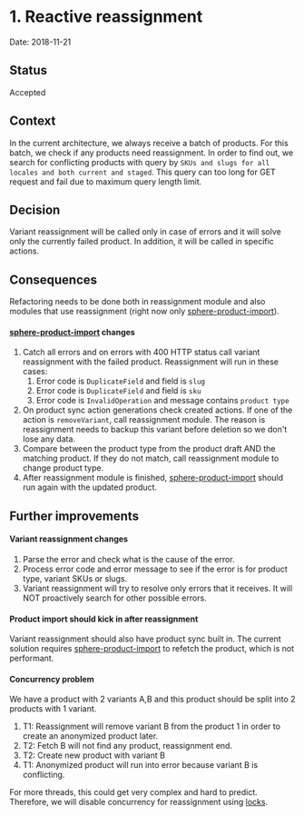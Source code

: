 # 1. Reactive reassignment

Date: 2018-11-21

## Status

Accepted

## Context

In the current architecture, we always receive a batch of products. For this batch, we check if any products need reassignment.
In order to find out, we search for conflicting products with query by `SKUs and slugs for all locales and both current and staged`.
This query can too long for GET request and fail due to maximum query length limit.  

## Decision
Variant reassignment will be called only in case of errors and it will solve only the currently failed product. In addition, it will be called in specific actions.

## Consequences
Refactoring needs to be done both in reassignment module and also modules that use reassignment (right now only [sphere-product-import](https://github.com/sphereio/sphere-product-import)).

#### [sphere-product-import](https://github.com/sphereio/sphere-product-import) changes
1. Catch all errors and on errors with 400 HTTP status call variant reassignment with the failed product. Reassignment will run in these cases:
    1. Error code is `DuplicateField` and field is `slug`
    1. Error code is `DuplicateField` and field is `sku`
    1. Error code is `InvalidOperation` and message contains `product type` 
1. On product sync action generations check created actions. If one of the action is `removeVariant`, call reassignment module.
The reason is reassignment needs to backup this variant before deletion so we don't lose any data.
1. Compare between the product type from the product draft AND the matching product. If they do not match, call reassignment module to change product type.
1. After reassignment module is finished, [sphere-product-import](https://github.com/sphereio/sphere-product-import) should run again with the updated product.


## Further improvements

#### Variant reassignment changes
1. Parse the error and check what is the cause of the error.
1. Process error code and error message to see if the error is for product type, variant SKUs or slugs.
1. Variant reassignment will try to resolve only errors that it receives. It will NOT proactively search for other possible errors.

#### Product import should kick in after reassignment
Variant reassignment should also have product sync built in. The current solution requires [sphere-product-import](https://github.com/sphereio/sphere-product-import) to refetch the product, which is not performant. 

#### Concurrency problem 
We have a product with 2 variants A,B and this product should be split into 2 products with 1 variant.
1. T1: Reassignment will remove variant B from the product 1 in order to create an anonymized product later.
1. T2: Fetch B will not find any product, reassignment end.
1. T2: Create new product with variant B
1. T1: Anonymized product will run into error because variant B is conflicting.  

For more threads, this could get very complex and hard to predict. Therefore, we will disable concurrency for reassignment using [locks](https://www.npmjs.com/package/await-mutex). 
